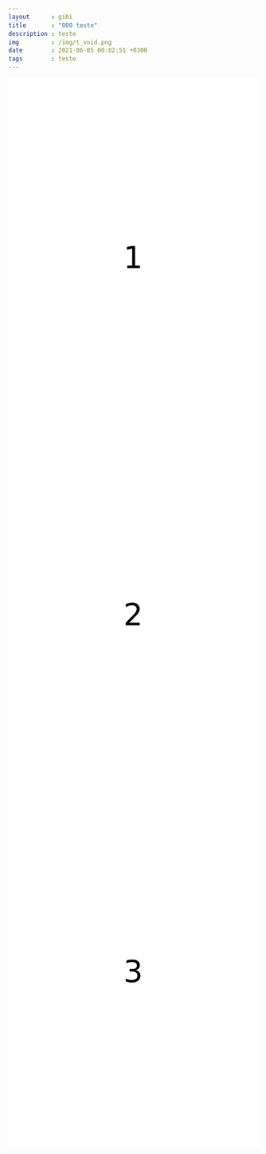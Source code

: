 ```yaml
---
layout      : gibi
title       : "000 teste"
description : teste
img         : /img/t_void.png
date        : 2021-06-05 00:02:51 +0300
tags        : teste
---
```


<section>
<img src="/isnebei/img/000/001.png" />
</section>

<section>
<img src="/isnebei/img/000/002.png" />
</section>

<section>
<img src="/isnebei/img/000/003.png" />
</section>